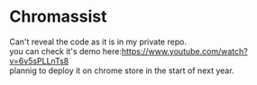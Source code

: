 # Chromassist

Can't reveal the code as it is in my private repo.<br/>
you can check it's demo here:https://www.youtube.com/watch?v=6v5sPLLnTs8 <br/>
plannig to deploy it on chrome store in the start of next year.
